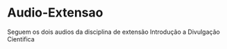 # Audio-Extensao

Seguem os dois audios da disciplina de extensão Introdução a Divulgação Cientifica
